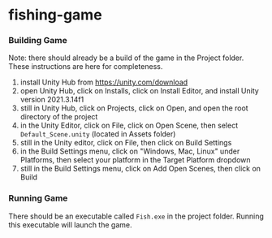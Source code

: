 # fishing-game

### Building Game

Note: there should already be a build of the game in the Project folder. These instructions are here for completeness.

1.	install Unity Hub from https://unity.com/download
2.	open Unity Hub, click on Installs, click on Install Editor, and install Unity version 2021.3.14f1
3.	still in Unity Hub, click on Projects, click on Open, and open the root directory of the project
4.	in the Unity Editor, click on File, click on Open Scene, then select `Default_Scene.unity` (located in Assets folder)
5.	still in the Unity editor, click on File, then click on Build Settings
6.	in the Build Settings menu, click on "Windows, Mac, Linux" under Platforms, then select your platform in the Target Platform dropdown
7.	still in the Build Settings menu, click on Add Open Scenes, then click on Build

### Running Game

There should be an executable called `Fish.exe` in the project folder. Running this executable will launch the game.
